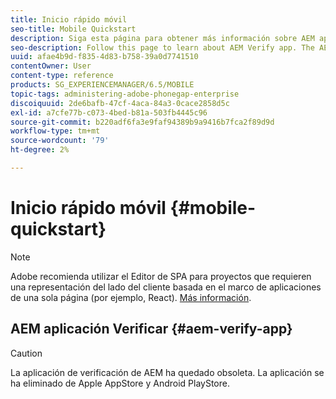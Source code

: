```yaml
---
title: Inicio rápido móvil
seo-title: Mobile Quickstart
description: Siga esta página para obtener más información sobre AEM aplicación Verify. La aplicación AEM Verify es una forma rápida y sencilla de ejecutar sus aplicaciones móviles AEM en cualquier dispositivo móvil iOS o Android.
seo-description: Follow this page to learn about AEM Verify app. The AEM Verify app is a quick and an easy way to run your AEM mobile applications on any iOS or Android mobile device.
uuid: afae4b9d-f835-4d83-b758-39a0d7741510
contentOwner: User
content-type: reference
products: SG_EXPERIENCEMANAGER/6.5/MOBILE
topic-tags: administering-adobe-phonegap-enterprise
discoiquuid: 2de6bafb-47cf-4aca-84a3-0cace2858d5c
exl-id: a7cfe77b-c073-4bed-b81a-503fb4445c96
source-git-commit: b220adf6fa3e9faf94389b9a9416b7fca2f89d9d
workflow-type: tm+mt
source-wordcount: '79'
ht-degree: 2%

---
```


# Inicio rápido móvil {#mobile-quickstart}

>[!NOTE]
>
>Adobe recomienda utilizar el Editor de SPA para proyectos que requieren una representación del lado del cliente basada en el marco de aplicaciones de una sola página (por ejemplo, React). [Más información](/help/sites-developing/spa-overview.md).

## AEM aplicación Verificar {#aem-verify-app}

>[!CAUTION]
>
>La aplicación de verificación de AEM ha quedado obsoleta. La aplicación se ha eliminado de Apple AppStore y Android PlayStore.
